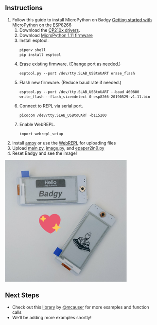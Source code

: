 ## Instructions
1. Follow this guide to install MicroPython on Badgy [Getting started with MicroPython on the ESP8266](https://docs.micropython.org/en/latest/esp8266/tutorial/intro.html)
   1. Download the [CP210x drivers](https://www.silabs.com/products/development-tools/software/usb-to-uart-bridge-vcp-drivers).
   1. Download [MicroPython 1.11 firmware](http://micropython.org/resources/firmware/esp8266-20190529-v1.11.bin)
   2. Install esptool.
      ```
      pipenv shell
      pip install esptool
      ```
   3. Erase existing firmware. (Change port as needed.)
      ```
      esptool.py --port /dev/tty.SLAB_USBtoUART erase_flash
      ```
   4. Flash new firmware. (Reduce baud rate if needed.)
      ```
      esptool.py --port /dev/tty.SLAB_USBtoUART --baud 460800 write_flash --flash_size=detect 0 esp8266-20190529-v1.11.bin
      ```
   5. Connect to REPL via serial port.
      ```
      picocom /dev/tty.SLAB_USBtoUART -b115200
      ```
   6. Enable WebREPL.
      ```
      import webrepl_setup
      ```
2. Install [ampy](https://learn.adafruit.com/micropython-basics-load-files-and-run-code/install-ampy) or use the [WebREPL](https://micropython.org/webrepl/) for uploading files
3. Upload [main.py](main.py), [image.py](image.py), and [epaper2in9.py](epaper2in9.py)
4. Reset Badgy and see the image!

<img src="badgy_python.jpg" width="400" height="400">

## Next Steps
* Check out this [library](https://github.com/mcauser/micropython-waveshare-epaper) by [@mcauser](https://github.com/mcauser) for more examples and function calls
* We'll be adding more examples shortly!
